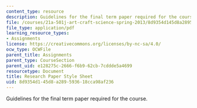 ```yaml
---
content_type: resource
description: Guidelines for the final term paper required for the course.
file: /courses/21a-501j-art-craft-science-spring-2013/8d9354d145d8a289593618cca98af236_MIT21A_501JS13_Research.pdf
file_type: application/pdf
learning_resource_types:
- Assignments
license: https://creativecommons.org/licenses/by-nc-sa/4.0/
ocw_type: OCWFile
parent_title: Assignments
parent_type: CourseSection
parent_uid: e128275c-2666-f6b9-62cb-7cddde5a4699
resourcetype: Document
title: Research Paper Style Sheet
uid: 8d9354d1-45d8-a289-5936-18cca98af236
---
```

Guidelines for the final term paper required for the course.